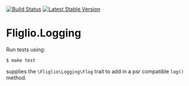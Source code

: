 [![Build Status](https://travis-ci.org/fliglio/logging.svg?branch=master)](https://travis-ci.org/fliglio/logging)
[![Latest Stable Version](https://poser.pugx.org/fliglio/logging/v/stable.svg)](https://packagist.org/packages/fliglio/logging)

# Fliglio.Logging

Run tests using:

	$ make test

 supplies the `\Fliglio\Logging\Flog` trait to add in a psr compatible `log()` method.
